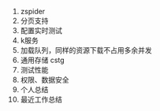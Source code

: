 1. zspider
 1. 分页支持
 2. 配置实时测试
2. k服务
 1. 加载队列，同样的资源下载不占用多余并发
3. 通用存储 cstg
 1. 测试性能
 2. 权限、数据安全
4. 个人总结
 1. 最近工作总结
